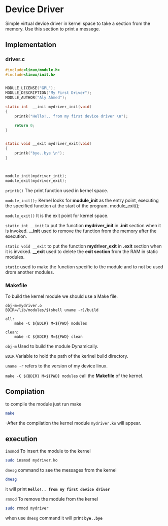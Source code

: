 # Device Driver
Simple virtual device driver in kernel space to take a section from the memory. Use this section to print a messege.


## Implementation

### driver.c 

```c
#include<linux/module.h>
#include<linux/init.h>


MODULE_LICENSE("GPL");
MODULE_DESCRIPTION("My First Driver");
MODULE_AUTHOR("Aly Ahmed");

static int  __init mydriver_init(void)
{
    printk("Hello!.. from my first device driver \n");

    return 0;
}


static void __exit mydriver_exit(void)
{
    printk("bye..bye \n");
}



module_init(mydriver_init);
module_exit(mydriver_exit);
```
`printk()` The print function used in kernel space.


`module_init();` Kernel looks for **module_init** as the entry point, executing the specified function at the start of the program.
module_exit();

`module_exit()` It is the exit point for kernel space.

`static int __init` to put the function **mydriver_init** in **.init** section when it is invoked.  **__init** used to remove the function from the memory after the execution. 

`static void __exit` to put the function **mydriver_exit** in **.exit** section when it is invoked.  **__exit** used to delete the **exit section** from the RAM in static modules.

`static` used to make the function specific to the module and to not be used drom another modules.

### Makefile
To build the kernel module we should use a Make file.

```Make
obj-m=mydriver.o
BDIR=/lib/modules/$(shell uname -r)/build

all:
	make -C ${BDIR} M=${PWD} modules

clean:
	make -C ${BDIR} M=${PWD} clean
```

`obj-m` Used to build the module Dynamically.

`BDIR` Variable to hold the path of the kerlnel build directory.

`uname -r` refers to the version of my device linux.

`make -C ${BDIR} M=${PWD} modules` call the **Makefile** of the kernel.

## Compilation

to compile the module just run make

```bash
make
```

-After the compilation the kernel module `mydriver.ko` will appear.



## execution

`insmod` To insert the module to the kernel 
  ```bash
  sudo insmod mydriver.ko
  ```
  `dmesg` command to see the messages from the kernel 
```bash
dmesg
```
it will print **`Hello!.. from my first device driver`**

`rmmod` To remove the module from the kernel 
```bash
sudo rmmod mydriver
```

when use `dmesg` command it will print **`bye..bye`** 